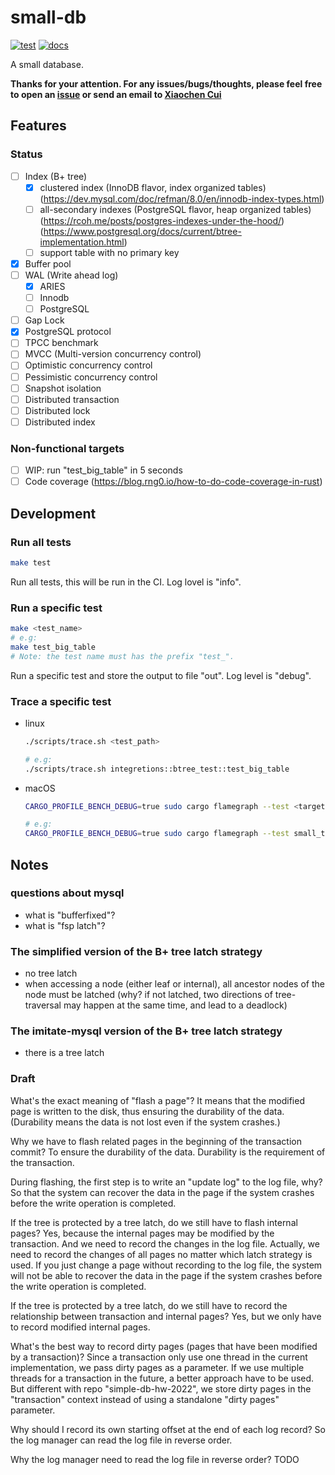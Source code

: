 # small-db

[![test](https://github.com/small-db/small-db/actions/workflows/test.yml/badge.svg)](https://github.com/small-db/small-db/actions/workflows/test.yml)
[![docs](https://docs.rs/small-db/badge.svg)](https://docs.rs/small-db)

A small database.

**Thanks for your attention. For any issues/bugs/thoughts, please feel free to open an [issue](https://github.com/small-db/small-db/issues) or send an email to [Xiaochen Cui](mailto:jcnlcxc.new@gmail.com)**

## Features

### Status

- [ ] Index (B+ tree)
  - [x] clustered index (InnoDB flavor, index organized tables) (<https://dev.mysql.com/doc/refman/8.0/en/innodb-index-types.html>)
  - [ ] all-secondary indexes (PostgreSQL flavor, heap organized tables) (<https://rcoh.me/posts/postgres-indexes-under-the-hood/>) (<https://www.postgresql.org/docs/current/btree-implementation.html>)
  - [ ] support table with no primary key
- [x] Buffer pool
- [ ] WAL (Write ahead log)
  - [x] ARIES
  - [ ] Innodb
  - [ ] PostgreSQL
- [ ] Gap Lock
- [x] PostgreSQL protocol
- [ ] TPCC benchmark
- [ ] MVCC (Multi-version concurrency control)
- [ ] Optimistic concurrency control
- [ ] Pessimistic concurrency control
- [ ] Snapshot isolation
- [ ] Distributed transaction
- [ ] Distributed lock
- [ ] Distributed index

### Non-functional targets

- [ ] WIP: run "test_big_table" in 5 seconds
- [ ] Code coverage (<https://blog.rng0.io/how-to-do-code-coverage-in-rust>)

## Development

### Run all tests

```bash
make test
```

Run all tests, this will be run in the CI. Log lovel is "info".

### Run a specific test

```bash
make <test_name>
# e.g:
make test_big_table
# Note: the test name must has the prefix "test_".
```

Run a specific test and store the output to file "out". Log level is "debug".

### Trace a specific test

- linux

  ```bash
  ./scripts/trace.sh <test_path>

  # e.g:
  ./scripts/trace.sh integretions::btree_test::test_big_table
  ```

- macOS

  ```bash
  CARGO_PROFILE_BENCH_DEBUG=true sudo cargo flamegraph --test <target> -- <test_path>

  # e.g:
  CARGO_PROFILE_BENCH_DEBUG=true sudo cargo flamegraph --test small_tests -- integretions::btree_test::test_concurrent
  ```

## Notes

### questions about mysql

- what is "bufferfixed"?
- what is "fsp latch"?

### The simplified version of the B+ tree latch strategy

- no tree latch
- when accessing a node (either leaf or internal), all ancestor nodes of the node must be latched (why? if not latched, two directions of tree-traversal may happen at the same time, and lead to a deadlock)

### The imitate-mysql version of the B+ tree latch strategy

- there is a tree latch

### Draft

What's the exact meaning of "flash a page"?
It means that the modified page is written to the disk, thus ensuring the durability of the data. (Durability
means the data is not lost even if the system crashes.)

Why we have to flash related pages in the beginning of the transaction commit?
To ensure the durability of the data. Durability is the requirement of the transaction.

During flashing, the first step is to write an "update log" to the log file, why?
So that the system can recover the data in the page if the system crashes before the write operation is completed.

If the tree is protected by a tree latch, do we still have to flash internal pages?
Yes, because the internal pages may be modified by the transaction. And we need to record the changes in the log file. Actually, we need to record the changes of all pages no matter which latch strategy is used. If you just change a page without recording to the log file, the system will not be able to recover the data in the page if the system crashes before the write operation is completed.

If the tree is protected by a tree latch, do we still have to record the relationship between transaction and internal pages?
Yes, but we only have to record modified internal pages.

What's the best way to record dirty pages (pages that have been modified by a transaction)?
Since a transaction only use one thread in the current implementation, we pass dirty pages as a parameter. If we use
multiple threads for a transaction in the future, a better approach have to be used.
But different with repo "simple-db-hw-2022", we store dirty pages in the "transaction" context instead of using a standalone "dirty pages" parameter.

Why should I record its own starting offset at the end of each log record?
So the log manager can read the log file in reverse order.

Why the log manager need to read the log file in reverse order?
TODO
